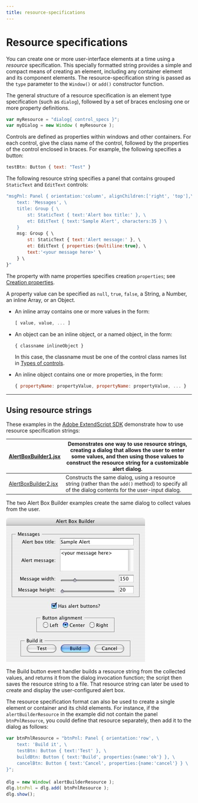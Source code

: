 ```yaml
---
title: resource-specifications
---
```

# Resource specifications

You can create one or more user-interface elements at a time using a *resource* specification. This specially formatted string provides a simple and compact means of creating an element, including any container element and its component elements. The resource-specification string is passed as the `type` parameter to the `Window()` or `add()` constructor function.

The general structure of a resource specification is an element type specification (such as `dialog`), followed by a set of braces enclosing one or more property definitions.

```javascript
var myResource = "dialog{ control_specs }";
var myDialog = new Window ( myResource );
```

Controls are defined as properties within windows and other containers. For each control, give the class name of the control, followed by the properties of the control enclosed in braces. For example, the following specifies a button:

```javascript
testBtn: Button { text: "Test" }
```

The following resource string specifies a panel that contains grouped `StaticText` and `EditText` controls:

```javascript
"msgPnl: Panel { orientation:'column', alignChildren:['right', 'top'],\
    text: 'Messages', \
    title: Group { \
        st: StaticText { text:'Alert box title:' }, \
        et: EditText { text:'Sample Alert', characters:35 } \
    }
    msg: Group { \
        st: StaticText { text:'Alert message:' }, \
        et: EditText { properties:{multiline:true}, \
        text:'<your message here>' \
    } \
}"
```

The property with name properties specifies creation `properties`; see [Creation properties](../scriptui-programming-model#creation-properties).

A property value can be specified as `null`, `true`, `false`, a String, a Number, an inline Array, or an Object.

- An inline array contains one or more values in the form:
    ```javascript
    [ value, value, ... ]
    ```
- An object can be an inline object, or a named object, in the form:
    ```javascript
    { classname inlineObject }
    ```

    In this case, the classname must be one of the control class names list in [Types of controls](../types-of-controls).
- An inline object contains one or more properties, in the form:
    ```javascript
    { propertyName: propertyValue, propertyName: propertyValue, ... }
    ```

---

## Using resource strings

These examples in the [Adobe ExtendScript SDK](https://github.com/Adobe-CEP/CEP-Resources/tree/master/ExtendScript-Toolkit) demonstrate how to use resource specification strings:

| [AlertBoxBuilder1.jsx](https://github.com/Adobe-CEP/CEP-Resources/blob/master/ExtendScript-Toolkit/Samples/javascript/AlertBoxBuilder1.jsx)   | Demonstrates one way to use resource strings, creating a dialog that allows the user to enter some values, and then using those values to construct the resource string for a customizable alert dialog.   |
|-----------------------------------------------------------------------------------------------------------------------------------------------|------------------------------------------------------------------------------------------------------------------------------------------------------------------------------------------------------------|
| [AlertBoxBuilder2.jsx](https://github.com/Adobe-CEP/CEP-Resources/blob/master/ExtendScript-Toolkit/Samples/javascript/AlertBoxBuilder2.jsx)   | Constructs the same dialog, using a resource string (rather than the `add()` method) to specify all of the dialog contents for the user-input dialog.                                                      |

The two Alert Box Builder examples create the same dialog to collect values from the user.

![Resource Strings Window](./_static/04_user-interface-tools_defining-behavior_resource-strings.jpg)

The Build button event handler builds a resource string from the collected values, and returns it from the dialog invocation function; the script then saves the resource string to a file. That resource string can later be used to create and display the user-configured alert box.

The resource specification format can also be used to create a single element or container and its child elements. For instance, if the `alertBuilderResource` in the example did not contain the panel `btnPnlResource`, you could define that resource separately, then add it to the dialog as follows:

```javascript
var btnPnlResource = "btnPnl: Panel { orientation:'row', \
    text: 'Build it', \
    testBtn: Button { text:'Test' }, \
    buildBtn: Button { text:'Build', properties:{name:'ok'} }, \
    cancelBtn: Button { text:'Cancel', properties:{name:'cancel'} } \
}";

dlg = new Window( alertBuilderResource );
dlg.btnPnl = dlg.add( btnPnlResource );
dlg.show();
```
